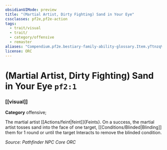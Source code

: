```yaml
---
obsidianUIMode: preview
title: "(Martial Artist, Dirty Fighting) Sand in Your Eye"
cssclasses: pf2e,pf2e-action
tags:
  - trait/visual
  - trait/
  - category/offensive
  - remaster
aliases: "Compendium.pf2e.bestiary-family-ability-glossary.Item.yTtnzqVA1yYnJiQB"
license: ORC
---
```

# (Martial Artist, Dirty Fighting) Sand in Your Eye `pf2:1`

### [[visual]]

**Category** offensive; 




The martial artist [[Actions/feint|feint]]{Feints}. On a success, the martial artist tosses sand into the face of one target, [[Conditions/Blinded|Blinding]] them for 1 round or until the target Interacts to remove the blinded condition.

*Source: Pathfinder NPC Core*
*ORC*